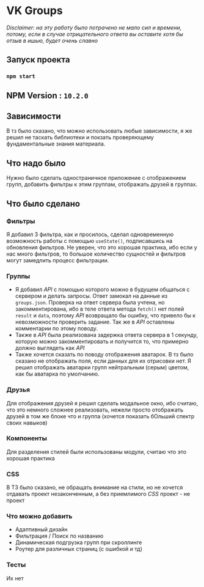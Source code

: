 # VK Groups

*Disclaimer: на эту работу было потрачено не мало сил и времени, потому, если в случае
отрицательного ответа вы оставите хотя бы отзыв в ишью, будет очень славно*

## Запуск проекта

### `npm start`

## NPM Version : `10.2.0`

## Зависимости
В тз было сказано, что можно использовать любые зависимости, я же решил не таскать библиотеки и покзать проверяющему 
фундаментальные знания материала.

## Что надо было
Нужно было сделать одностраничное приложение с отображением групп, добавить фильтры к этим группам, отображать друзей в группах.

## Что было сделано

### Фильтры
Я добавил 3 фильтра, как и просилось, сделал одновременную возможность работы с помощью `useState()`, 
подписавшись на обновления фильтров. Не уверен, что это хорошая практика, ибо если у нас много фильтров, 
то большое количество сущностей и фильтров могут замедлить процесс фильтрации.

### Группы
- Я добавил *API* с помощью которого можно в будущем общаться с сервером и делать запросы. Ответ замокал на данные из `groups.json`. 
    Проверка на ответ сервера была учтена, но закомментирована, ибо в теле ответа метода `fetch()` нет полей `result` и `data`, поэтому *API*
    возвращало бы ошибку, что привело бы к невозможности проверить задание. Так же в *API* оставлены комментарии по этому поводу.
- Также в *API* была реализована задержка ответа сервера в 1 секунду, которую можно закомментировать и получится то, что примерно должно выглядеть как *API*
- Также хочется сказать по поводу отображения аватарок. В тз было сказано не отображать поля, если данных для их отрисовки нет. Я решил отображать аватарки групп 
    нейтральным (серым) цветом, как бы аватарка по умолчанию.

### Друзья
Для отображения друзей я решил сделать модальное окно, ибо считаю, что это немного сложнее реализовать, нежели просто отображать друзей в том же блоке что и группа 
(хочется показать бОльший спектр своих навыков)

### Компоненты
Для разделения стилей были использованы модули, считаю что это хорошая практика

### CSS
В ТЗ было сказано, не обращать внимание на стили, но не хочется отдавать проект незаконченным, а без приемлимого *CSS* проект - не проект


### Что можно добавить
- Адаптивный дизайн
- Фильтрация / Поиск по названию
- Динамическая подгрузка групп при скроллинге
- Роутер для различных страниц (с ошибкой и тд)

### Тесты
Их нет
